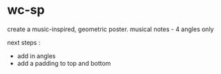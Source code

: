 # wc-sp
create a music-inspired, geometric poster. musical notes - 4 angles only

next steps :
- add in angles
- add a padding to top and bottom